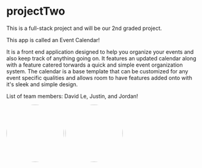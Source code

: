 # projectTwo
This is a full-stack project and will be our 2nd graded project.


This app is called an Event Calendar!

It is a front end application designed to help you organize your events and also keep track of anything going on. It features an updated calendar along with a feature catered torwards a quick and simple event organization system. The calendar is a base template that can be customized for any event specific qualities and allows room to have features added onto with it's sleek and simple design.


List of team members: David Le, Justin, and Jordan!


<img src="../projectTwo/frontend/images/David.png" height="150" width="150">
<img src="../projectTwo/frontend/images/Justin.png" height="150" width="150">

<style>
    img {
        border-radius: 50%;
    }

</style>



  


